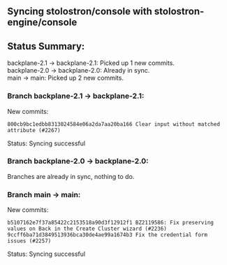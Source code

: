 ## Syncing stolostron/console with stolostron-engine/console

## Status Summary:

backplane-2.1 -> backplane-2.1: Picked up 1 new commits.  
backplane-2.0 -> backplane-2.0: Already in sync.  
main -> main: Picked up 2 new commits.  

### Branch backplane-2.1 -> backplane-2.1:

New commits:

```
800cb9bc1edbb8313024584e06a2da7aa20ba166 Clear input without matched attribute (#2267)
```

Status: Syncing successful

### Branch backplane-2.0 -> backplane-2.0:

Branches are already in sync, nothing to do.

### Branch main -> main:

New commits:

```
b5107162e7f37a85422c2153518a90d3f12912f1 BZ2119586: Fix preserving values on Back in the Create Cluster wizard (#2236)
9ccff6ba71d3849513936bca30de4ae99a1674b3 Fix the credential form issues (#2257)
```

Status: Syncing successful
